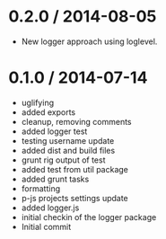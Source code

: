 
0.2.0 / 2014-08-05 
==================

 * New logger approach using loglevel.

0.1.0 / 2014-07-14
==================

 * uglifying
 * added exports
 * cleanup, removing comments
 * added logger test
 * testing username update
 * added dist and build files
 * grunt rig output of test
 * added test from util package
 * added grunt tasks
 * formatting
 * p-js projects settings update
 * added logger.js
 * initial checkin of the logger package
 * Initial commit
